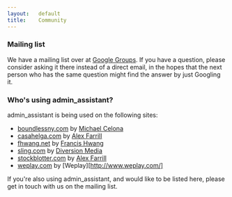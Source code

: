 ```yaml
---
layout:   default
title:    Community
---
```


### Mailing list

We have a mailing list over at [Google Groups](http://groups.google.com/group/admin_assistant). If you have a question, please consider asking it there instead of a direct email, in the hopes that the  next person who has the same question might find the answer by just Googling it.

<a name="whos_using"></a>
### Who's using admin\_assistant?

admin\_assistant is being used on the following sites:

* [boundlessny.com](http://www.boundlessny.com/) by [Michael Celona][mcelona]
* [casahelga.com](http://casahelga.com) by [Alex Farrill][afarrill]
* [fhwang.net](http://fhwang.net) by [Francis Hwang][fhwang]
* [sling.com](http://www.sling.com) by [Diversion Media](http://www.diversionmedia.com/)
* [stockblotter.com](http://stockblotter.com) by [Alex Farrill][afarrill]
* [weplay.com](http://www.weplay.com) by [Weplay][http://www.weplay.com/]

If you're also using admin\_assistant, and would like to be listed here, please get in touch with us on the mailing list.



[afarrill]: http://www.linkedin.com/in/alexfarrill
[fhwang]: http://fhwang.net/
[mcelona]: http://www.linkedin.com/in/mcelona
